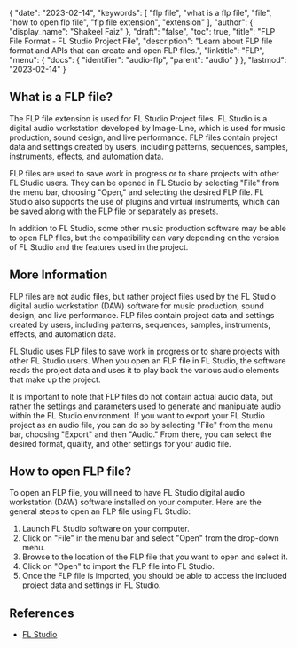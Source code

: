 {
  "date": "2023-02-14",
  "keywords": [
    "flp file",
    "what is a flp file",
    "file",
    "how to open flp file",
    "flp file extension",
    "extension"
  ],
  "author": {
    "display_name": "Shakeel Faiz"
  },
  "draft": "false",
  "toc": true,
  "title": "FLP File Format - FL Studio Project File",
  "description": "Learn about FLP file format and APIs that can create and open FLP files.",
  "linktitle": "FLP",
  "menu": {
    "docs": {
      "identifier": "audio-flp",
      "parent": "audio"
    }
  },
  "lastmod": "2023-02-14"
}

## What is a FLP file?

The FLP file extension is used for FL Studio Project files. FL Studio is a digital audio workstation developed by Image-Line, which is used for music production, sound design, and live performance. FLP files contain project data and settings created by users, including patterns, sequences, samples, instruments, effects, and automation data.

FLP files are used to save work in progress or to share projects with other FL Studio users. They can be opened in FL Studio by selecting "File" from the menu bar, choosing "Open," and selecting the desired FLP file. FL Studio also supports the use of plugins and virtual instruments, which can be saved along with the FLP file or separately as presets.

In addition to FL Studio, some other music production software may be able to open FLP files, but the compatibility can vary depending on the version of FL Studio and the features used in the project.

## More Information

FLP files are not audio files, but rather project files used by the FL Studio digital audio workstation (DAW) software for music production, sound design, and live performance. FLP files contain project data and settings created by users, including patterns, sequences, samples, instruments, effects, and automation data.

FL Studio uses FLP files to save work in progress or to share projects with other FL Studio users. When you open an FLP file in FL Studio, the software reads the project data and uses it to play back the various audio elements that make up the project.

It is important to note that FLP files do not contain actual audio data, but rather the settings and parameters used to generate and manipulate audio within the FL Studio environment. If you want to export your FL Studio project as an audio file, you can do so by selecting "File" from the menu bar, choosing "Export" and then "Audio." From there, you can select the desired format, quality, and other settings for your audio file.

## How to open FLP file?

To open an FLP file, you will need to have FL Studio digital audio workstation (DAW) software installed on your computer. Here are the general steps to open an FLP file using FL Studio:

1. Launch FL Studio software on your computer.
2. Click on "File" in the menu bar and select "Open" from the drop-down menu.
3. Browse to the location of the FLP file that you want to open and select it.
4. Click on "Open" to import the FLP file into FL Studio.
5. Once the FLP file is imported, you should be able to access the included project data and settings in FL Studio.

## References
* [FL Studio](https://en.wikipedia.org/wiki/FL_Studio)
